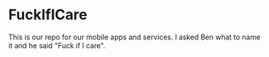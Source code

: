 FuckIfICare
===========

This is our repo for our mobile apps and services. I asked Ben what to name it and he said "Fuck if I care".
